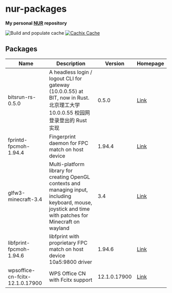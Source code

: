 # nur-packages

**My personal [NUR](https://github.com/nix-community/NUR) repository**

![Build and populate cache](https://github.com/fym998/nur-packages/workflows/Check%2C%20build%20and%20cache/badge.svg)
[![Cachix Cache](https://img.shields.io/badge/cachix-fym998--nur-blue.svg)](https://fym998-nur.cachix.org)

## Packages

| Name | Description | Version | Homepage |
| --- | --- | --- | --- |
| bitsrun-rs-0.5.0 | A headless login / logout CLI for gateway (10.0.0.55) at BIT, now in Rust. 北京理工大学 10.0.0.55 校园网登录登出的 Rust 实现 | 0.5.0 | [Link](https://github.com/spencerwooo/bitsrun-rs) |
| fprintd-fpcmoh-1.94.4 | Fingerprint daemon for FPC match on host device | 1.94.4 | [Link](https://fprint.freedesktop.org/) |
| glfw3-minecraft-3.4 | Multi-platform library for creating OpenGL contexts and managing input, including keyboard, mouse, joystick and time with patches for Minecraft on wayland | 3.4 | [Link](https://aur.archlinux.org/packages/glfw-wayland-minecraft-cursorfix) |
| libfprint-fpcmoh-1.94.6 | libfprint with proprietary FPC match on host device 10a5:9800 driver | 1.94.6 | [Link](https://aur.archlinux.org/packages/libfprint-fpcmoh-git) |
| wpsoffice-cn-fcitx-12.1.0.17900 | WPS Office CN with Fcitx support | 12.1.0.17900 | [Link](https://www.wps.com) |

